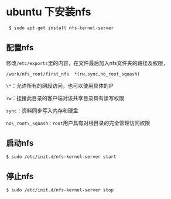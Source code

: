 # ubuntu 下安装nfs

```c
 $ sudo apt-get install nfs-kernel-server  
```

## 配置nfs

修改`/etc/exports`里的内容，在文件最后加入nfs文件夹的路径及权限，

```shell
/work/nfs_root/first_nfs  *(rw,sync,no_root_squash)   
```

`\*`：允许所有的网段访问，也可以使用具体的IP

`rw`：挂接此目录的客户端对该共享目录具有读写权限

`sync`：资料同步写入内存和硬盘

`no\_root\_squash：root`用户具有对根目录的完全管理访问权限

## 启动nfs

```shell
$ sudo /etc/init.d/nfs-kernel-server start
```

## 停止nfs

```shell
$ sudo /etc/init.d/nfs-kernel-server stop
```
